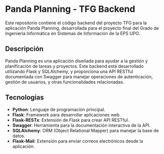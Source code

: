 # Panda Planning - TFG Backend

Este repositorio contiene el código backend del proyecto TFG para la aplicación Panda Planning, desarrollada para el proyecto final del Grado de Ingeniería Informática en Sistemas de Información de la EPS UPO.

## Descripción

Panda Planning es una aplicación diseñada para ayudar a la gestión y planificación de tareas y proyectos. Este backend está desarrollado utilizando Flask y SQLAlchemy, y proporciona una API RESTful 
documentada con Swagger para manejar operaciones de autenticación, gestión de usuarios, y otras funcionalidades relacionadas.

## Tecnologías

- **Python**: Lenguaje de programación principal.
- **Flask**: Framework para desarrollar aplicaciones web.
- **Flask-RESTx**: Extensión de Flask para crear API RESTful.
- **Swagger**: Herramienta para la documentación interactiva de la API.
- **SQLAlchemy**: ORM (Object Relational Mapper) para manejar la base de datos.
- **Flask-Mail**: Extensión para enviar correos electrónicos desde la aplicación.

